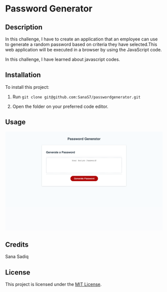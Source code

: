 
# Password Generator

## Description
In this challenge, I have to create an application that an employee can use to generate a random password based on criteria they have selected.This web application will be executed in a browser by using the JavaScript code.


In this challenge, I have learned about javascript codes.

## Installation

To install this project:
1. Run
`git clone git@github.com:SanaS7/passwordgenerator.git`

2. Open the folder on your preferred code editor.


## Usage

<img src="images/imagepasswordgenerator.png" alt="Passwordgenerator">


## Credits

Sana Sadiq

## License

This project is licensed under the [MIT License](https://opensource.org/license/mit/).
